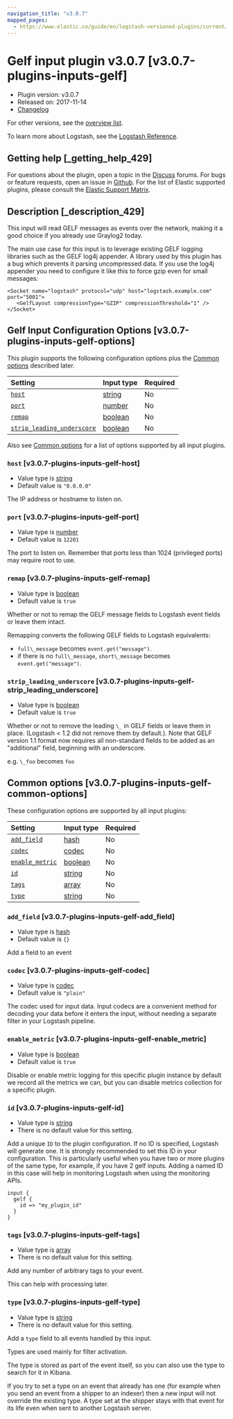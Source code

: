```yaml
---
navigation_title: "v3.0.7"
mapped_pages:
  - https://www.elastic.co/guide/en/logstash-versioned-plugins/current/v3.0.7-plugins-inputs-gelf.html
---
```


# Gelf input plugin v3.0.7 [v3.0.7-plugins-inputs-gelf]

* Plugin version: v3.0.7
* Released on: 2017-11-14
* [Changelog](https://github.com/logstash-plugins/logstash-input-gelf/blob/v3.0.7/CHANGELOG.md)

For other versions, see the [overview list](input-gelf-index.md).

To learn more about Logstash, see the [Logstash Reference](https://www.elastic.co/guide/en/logstash/current/index.html).

## Getting help [_getting_help_429]

For questions about the plugin, open a topic in the [Discuss](http://discuss.elastic.co) forums. For bugs or feature requests, open an issue in [Github](https://github.com/logstash-plugins/logstash-input-gelf). For the list of Elastic supported plugins, please consult the [Elastic Support Matrix](https://www.elastic.co/support/matrix#matrix_logstash_plugins).

## Description [_description_429]

This input will read GELF messages as events over the network, making it a good choice if you already use Graylog2 today.

The main use case for this input is to leverage existing GELF logging libraries such as the GELF log4j appender. A library used by this plugin has a bug which prevents it parsing uncompressed data. If you use the log4j appender you need to configure it like this to force gzip even for small messages:

```
<Socket name="logstash" protocol="udp" host="logstash.example.com" port="5001">
   <GelfLayout compressionType="GZIP" compressionThreshold="1" />
</Socket>
```

## Gelf Input Configuration Options [v3.0.7-plugins-inputs-gelf-options]

This plugin supports the following configuration options plus the [Common options](v3-0-7-plugins-inputs-gelf.md#v3.0.7-plugins-inputs-gelf-common-options) described later.

| Setting | Input type | Required |
| :- | :- | :- |
| [`host`](v3-0-7-plugins-inputs-gelf.md#v3.0.7-plugins-inputs-gelf-host) | [string](/lsr/value-types.md#string) | No |
| [`port`](v3-0-7-plugins-inputs-gelf.md#v3.0.7-plugins-inputs-gelf-port) | [number](/lsr/value-types.md#number) | No |
| [`remap`](v3-0-7-plugins-inputs-gelf.md#v3.0.7-plugins-inputs-gelf-remap) | [boolean](/lsr/value-types.md#boolean) | No |
| [`strip_leading_underscore`](v3-0-7-plugins-inputs-gelf.md#v3.0.7-plugins-inputs-gelf-strip_leading_underscore) | [boolean](/lsr/value-types.md#boolean) | No |

Also see [Common options](v3-0-7-plugins-inputs-gelf.md#v3.0.7-plugins-inputs-gelf-common-options) for a list of options supported by all input plugins.

### `host` [v3.0.7-plugins-inputs-gelf-host]

* Value type is [string](/lsr/value-types.md#string)
* Default value is `"0.0.0.0"`

The IP address or hostname to listen on.

### `port` [v3.0.7-plugins-inputs-gelf-port]

* Value type is [number](/lsr/value-types.md#number)
* Default value is `12201`

The port to listen on. Remember that ports less than 1024 (privileged ports) may require root to use.

### `remap` [v3.0.7-plugins-inputs-gelf-remap]

* Value type is [boolean](/lsr/value-types.md#boolean)
* Default value is `true`

Whether or not to remap the GELF message fields to Logstash event fields or leave them intact.

Remapping converts the following GELF fields to Logstash equivalents:

* `full\_message` becomes `event.get("message")`.
* if there is no `full\_message`, `short\_message` becomes `event.get("message")`.

### `strip_leading_underscore` [v3.0.7-plugins-inputs-gelf-strip_leading_underscore]

* Value type is [boolean](/lsr/value-types.md#boolean)
* Default value is `true`

Whether or not to remove the leading `\_` in GELF fields or leave them in place. (Logstash < 1.2 did not remove them by default.). Note that GELF version 1.1 format now requires all non-standard fields to be added as an "additional" field, beginning with an underscore.

e.g. `\_foo` becomes `foo`

## Common options [v3.0.7-plugins-inputs-gelf-common-options]

These configuration options are supported by all input plugins:

| Setting | Input type | Required |
| :- | :- | :- |
| [`add_field`](v3-0-7-plugins-inputs-gelf.md#v3.0.7-plugins-inputs-gelf-add_field) | [hash](/lsr/value-types.md#hash) | No |
| [`codec`](v3-0-7-plugins-inputs-gelf.md#v3.0.7-plugins-inputs-gelf-codec) | [codec](/lsr/value-types.md#codec) | No |
| [`enable_metric`](v3-0-7-plugins-inputs-gelf.md#v3.0.7-plugins-inputs-gelf-enable_metric) | [boolean](/lsr/value-types.md#boolean) | No |
| [`id`](v3-0-7-plugins-inputs-gelf.md#v3.0.7-plugins-inputs-gelf-id) | [string](/lsr/value-types.md#string) | No |
| [`tags`](v3-0-7-plugins-inputs-gelf.md#v3.0.7-plugins-inputs-gelf-tags) | [array](/lsr/value-types.md#array) | No |
| [`type`](v3-0-7-plugins-inputs-gelf.md#v3.0.7-plugins-inputs-gelf-type) | [string](/lsr/value-types.md#string) | No |

### `add_field` [v3.0.7-plugins-inputs-gelf-add_field]

* Value type is [hash](/lsr/value-types.md#hash)
* Default value is `{}`

Add a field to an event

### `codec` [v3.0.7-plugins-inputs-gelf-codec]

* Value type is [codec](/lsr/value-types.md#codec)
* Default value is `"plain"`

The codec used for input data. Input codecs are a convenient method for decoding your data before it enters the input, without needing a separate filter in your Logstash pipeline.

### `enable_metric` [v3.0.7-plugins-inputs-gelf-enable_metric]

* Value type is [boolean](/lsr/value-types.md#boolean)
* Default value is `true`

Disable or enable metric logging for this specific plugin instance by default we record all the metrics we can, but you can disable metrics collection for a specific plugin.

### `id` [v3.0.7-plugins-inputs-gelf-id]

* Value type is [string](/lsr/value-types.md#string)
* There is no default value for this setting.

Add a unique `ID` to the plugin configuration. If no ID is specified, Logstash will generate one. It is strongly recommended to set this ID in your configuration. This is particularly useful when you have two or more plugins of the same type, for example, if you have 2 gelf inputs. Adding a named ID in this case will help in monitoring Logstash when using the monitoring APIs.

```
input {
  gelf {
    id => "my_plugin_id"
  }
}
```

### `tags` [v3.0.7-plugins-inputs-gelf-tags]

* Value type is [array](/lsr/value-types.md#array)
* There is no default value for this setting.

Add any number of arbitrary tags to your event.

This can help with processing later.

### `type` [v3.0.7-plugins-inputs-gelf-type]

* Value type is [string](/lsr/value-types.md#string)
* There is no default value for this setting.

Add a `type` field to all events handled by this input.

Types are used mainly for filter activation.

The type is stored as part of the event itself, so you can also use the type to search for it in Kibana.

If you try to set a type on an event that already has one (for example when you send an event from a shipper to an indexer) then a new input will not override the existing type. A type set at the shipper stays with that event for its life even when sent to another Logstash server.
